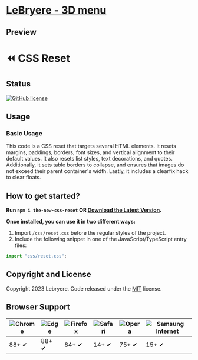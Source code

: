 # [LeBryere - 3D menu](https://github.com/LeBryere/css_reset)

## Preview

# ⏪ CSS Reset

## Status

[![GitHub license](https://img.shields.io/badge/license-MIT-green?&style=plastic)](https://github.com/LeBryere/css_reset/blob/master/LICENSE)

## Usage

### Basic Usage

This code is a CSS reset that targets several HTML elements. It resets margins, paddings, borders, font sizes, and vertical alignment to their default values. It also resets list styles, text decorations, and quotes. Additionally, it sets table borders to collapse, and ensures that images do not exceed their parent container's width. Lastly, it includes a clearfix hack to clear floats.

## How to get started?
**Run ```npm i the-new-css-reset``` OR [Download the Latest Version](https://github.com/LeBryere/css_reset/blob/master/css/reset.css).**

**Once installed, you can use it in two different ways:**

1) Import ```/css/reset.css``` before the regular styles of the project.
2) Include the following snippet in one of the JavaScript/TypeScript entry files:
```js
import "css/reset.css";
```

## Copyright and License

Copyright 2023 Lebryere. Code released under the [MIT](https://github.com/LeBryere/css_reset/blob/master/LICENSE) license.

## Browser Support

![Chrome](https://raw.githubusercontent.com/alrra/browser-logos/master/src/chrome/chrome_48x48.png) | ![Edge](https://raw.githubusercontent.com/alrra/browser-logos/master/src/edge/edge_48x48.png) | ![Firefox](https://raw.githubusercontent.com/alrra/browser-logos/master/src/firefox/firefox_48x48.png) | ![Safari](https://raw.githubusercontent.com/alrra/browser-logos/master/src/safari/safari_48x48.png) | ![Opera](https://raw.githubusercontent.com/alrra/browser-logos/master/src/opera/opera_48x48.png) | ![Samsung Internet](https://raw.githubusercontent.com/alrra/browser-logos/master/src/samsung-internet/samsung-internet_48x48.png)
--- | --- | --- | --- | --- | --- |
88+ ✔ | 88+ ✔ | 84+ ✔ | 14+ ✔ | 75+ ✔ | 15+ ✔ |